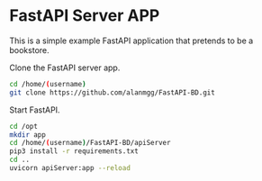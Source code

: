 # FastAPI Server APP

This is a simple example FastAPI application that pretends to be a bookstore.

Clone the FastAPI server app.
```bash
cd /home/(username)
git clone https://github.com/alanmgg/FastAPI-BD.git
```

Start FastAPI.
```bash
cd /opt
mkdir app
cd /home/(username)/FastAPI-BD/apiServer
pip3 install -r requirements.txt
cd ..
uvicorn apiServer:app --reload
```
